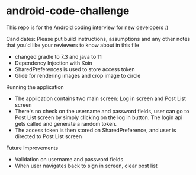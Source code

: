 # android-code-challenge
This repo is for the Android coding interview for new developers :)

Candidates:
Please put build instructions, assumptions and any other notes that you'd like your reviewers to know about in this file
- changed gradle to 7.3 and java to 11
- Dependency Injection with Koin
- SharedPreferences is used to store access token
- Glide for rendering images and crop image to circle

Running the application
- The application contains two main screen: Log in screen and Post List screen
- There's no check on the username and password fields, user can go to Post List screen by simply clicking on the log in button.
  The login api gets called and generate a random token.
- The access token is then stored on SharedPreference, and user is directed to Post List screen


Future Improvements
- Validation on username and password fields
- When user navigates back to sign in screen, clear post list